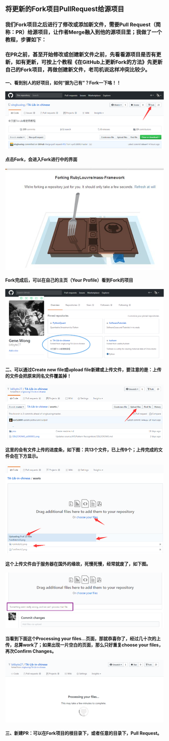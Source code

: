 ## 将更新的Fork项目PullRequest给源项目

### 我们Fork项目之后进行了修改或添加新文件，需要Pull Request（简称：PR）给源项目，让作者Merge融入到他的源项目里；我做了一个教程，步骤如下：

### 在PR之前，甚至开始修改或创建新文件之前，先看看源项目是否有更新，如有更新，可按上个教程《在GitHub上更新Fork的方法》先更新自己的Fork项目，再做创建新文件，老司机说这样冲突比较少。

#### 一、看到别人的好项目，如何“据为己有”？Fork一下咯！！
![](pic/fork1.png)
#### 点击Fork，会进入Fork进行中的界面
![](pic/fork2.jpg)
#### Fork完成后，可以在自己的主页（Your Profile）看到Fork的项目
![](pic/fork3.png)

#### 二、可以通过Create new file或upload file新建或上传文件，要注意的是：上传的文件会把原来同名文件覆盖掉！
![](pic/fork4.png)
#### 这里的会有文件上传的进度条，如下图：共13个文件，已上传9个；上传完成的文件会在下方显示。
![](pic/fork5.png)
#### 这个上传文件由于服务器在国外的缘故，死慢死慢，经常就废了，如下图。
![](pic/fork6.png)
#### 当看到下面这个Processing your files…页面，那就恭喜你了，经过几十次的上传，总算work了；如果出现一片空白的页面，那么只好重复choose your files，再次Confirm Changes。
![](pic/fork7.png)

#### 三、新建PR：可以在Fork项目的根目录下，或者任意的目录下，Pull Request。
